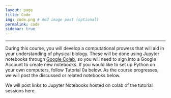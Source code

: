 ```yaml
---
layout: page
title: Code
img: code.png # Add image post (optional)
permalink: code
sidebar: true
---
```


---

During this course, you will develop a computational prowess that will aid in
your understanding of physical biology.  These will
be done using Jupyter notebooks through [Google
Colab](https://colab.research.google.com/), so you will need to sign into a
Google Account to create new notebooks. If you would like to set up Python on
your own computers, follow Tutorial 0a below. As the course progresses, we will
post the discussed or related notebooks below.

 We will post links to Jupyter Notebooks hosted on colab of the tutorial
sessions here. 

<!-- {% for topic in site.data.code %}
# {{topic[0]}}
{% for script in topic[1] %}

* [**{{script.title}}**]({{script.colab}}) \|
  {{script.description}}  {%if script.links %} <i>{%for l in script.links
  %}[**\[{{l[0]}}\]**](assets/code/{{l[1]}}){%endfor%}</i>{%endif%}
{% endfor %}
{%endfor%} -->